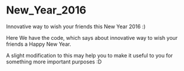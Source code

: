 # New_Year_2016
Innovative way to wish your friends this New Year 2016  :)

Here We have the code, which says about innovative way to wish your friends a Happy New Year.

A slight modification to this may help you to make it useful to you for something more important purposes :D
